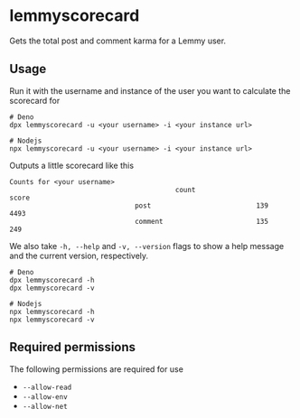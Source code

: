 # lemmyscorecard

Gets the total post and comment karma for a Lemmy user.

## Usage

Run it with the username and instance of the user you want to calculate the
scorecard for

```shell
# Deno
dpx lemmyscorecard -u <your username> -i <your instance url>

# Nodejs
npx lemmyscorecard -u <your username> -i <your instance url>
```

Outputs a little scorecard like this

```shell
Counts for <your username>
                                         count                                   score
                               post                          139                           4493
                               comment                       135                           249
```

We also take `-h, --help` and `-v, --version` flags to show a help message and
the current version, respectively.

```shell
# Deno
dpx lemmyscorecard -h
dpx lemmyscorecard -v

# Nodejs
npx lemmyscorecard -h
npx lemmyscorecard -v
```

## Required permissions

The following permissions are required for use

- `--allow-read`
- `--allow-env`
- `--allow-net`

